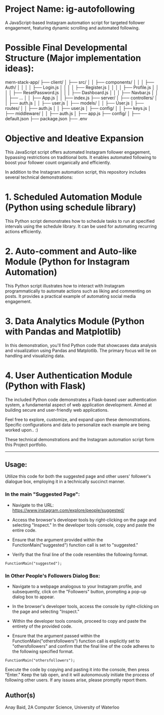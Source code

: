 # Project Name: ig-autofollowing
A JavaScript-based Instagram automation script for targeted follower engagement, featuring dynamic scrolling and automated following.

# Possible Final Developmental Structure (Major implementation ideas): 

mern-stack-app/
├── client/
│ ├── src/
│ │ ├── components/
│ │ │ ├── Auth/
│ │ │ │ ├── Login.js
│ │ │ │ ├── Register.js
│ │ │ │ ├── Profile.js
│ │ │ │ ├── ResetPassword.js
│ │ │ ├── Dashboard.js
│ │ │ ├── Navbar.js
│ │ │ ├── ...
│ │ ├── App.js
│ │ ├── index.js
├── server/
│ ├── controllers/
│ │ ├── auth.js
│ │ ├── user.js
│ ├── models/
│ │ ├── User.js
│ ├── routes/
│ │ ├── auth.js
│ │ ├── user.js
│ ├── config/
│ │ ├── keys.js
│ ├── middleware/
│ │ ├── auth.js
│ ├── app.js
├── config/
│ ├── default.json
├── package.json
├── .env

# Objective and Ideative Expansion
This JavaScript script offers automated Instagram follower engagement, bypassing restrictions on traditional bots. It enables automated following to boost your follower count organically and efficiently.

In addition to the Instagram automation script, this repository includes several technical demonstrations: 

# 1. Scheduled Automation Module (Python using schedule library)
This Python script demonstrates how to schedule tasks to run at specified intervals using the schedule library. It can be used for automating recurring actions efficiently.

# 2. Auto-comment and Auto-like Module (Python for Instagram Automation)
This Python script illustrates how to interact with Instagram programmatically to automate actions such as liking and commenting on posts. It provides a practical example of automating social media engagement.

# 3. Data Analytics Module (Python with Pandas and Matplotlib)
In this demonstration, you'll find Python code that showcases data analysis and visualization using Pandas and Matplotlib. The primary focus will lie on handling and visualizing data.

# 4. User Authentication Module (Python with Flask)
The included Python code demonstrates a Flask-based user authentication system, a fundamental aspect of web application development. Aimed at building secure and user-friendly web applications.

Feel free to explore, customize, and expand upon these demonstrations. Specific configurations and data to personalize each example are being worked upon.. :) 

These technical demonstrations and the Instagram automation script form this Project portfolio. 

*************************************************************************************************************************************************************************************

## Usage: 
Utilize this code for both the suggested page and other users' follower's dialogue box, employing it in a technically succinct manner.

### In the main "Suggested Page":

* Navigate to the URL: https://www.instagram.com/explore/people/suggested/

* Access the browser's developer tools by right-clicking on the page and selecting "Inspect." In the developer tools console, copy and paste the entire code.

* Ensure that the argument provided within the FunctionMain("suggested") function call is set to "suggested."

* Verify that the final line of the code resembles the following format.
```
FunctionMain("suggested");
```

### In Other People's Followers Dialog Box: 

* Navigate to a webpage analogous to your Instagram profile, and subsequently, click on the "Followers" button, prompting a pop-up dialog box to appear.
  
* In the browser's developer tools, access the console by right-clicking on the page and selecting "Inspect."
  
* Within the developer tools console, proceed to copy and paste the entirety of the provided code.
  
* Ensure that the argument passed within the FunctionMain("othersfollowers") function call is explicitly set to "othersfollowers" and confirm that the final line of the code adheres to the following specified format.
```
FunctionMain("othersfollowers");
```

Execute the code by copying and pasting it into the console, then press "Enter." Keep the tab open, and it will autonomously initiate the process of following other users. If any issues arise, please promptly report them.

## Author(s)
Anay Baid, 2A Computer Science, University of Waterloo

